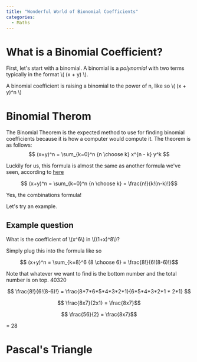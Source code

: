 ```yaml
---
title: "Wonderful World of Bionomial Coefficients"
categories:
  - Maths
---
```


# What is a Binomial Coefficient?

First, let's start with a binomial.
A binomial is a _polynomial_ with two terms typically in the format \\( (x + y) \\).

A binomial coefficient is raising a binomial to the power of n, like so \\( (x + y)^n \\)

# Binomial Therom

The Binomial Theorem is the expected method to use for finding binomial coefficients because it is how a computer would compute it.
The theorem is as follows:
$$ (x+y)^n = \sum_{k=0}^n {n \choose k} x^{n - k} y^k $$

Luckily for us, this formula is almost the same as another formula we've seen, according to [here](http://www.purplemath.com/modules/binomial.htm)

$$ (x+y)^n = \sum_{k=0}^n {n \choose k} = \frac{n!}{k!(n-k)!}$$

Yes, the combinations formula! 

Let's try an example.

## Example question

What is the coefficient of \\(x^6\\) in \\((1+x)^8\\)?

Simply plug this into the formula like so

$$ (x+y)^n = \sum_{k=8}^6 {8 \choose 6} = \frac{8!}{6!(8-6)!}$$

Note that whatever we want to find is the bottom number and the total number is on top.
40320 

$$ \frac{8!}{6!(8-6)!} = \frac{8*7*6*5*4*3*2*1}{6*5*4*3*2*1 * 2*1} $$ 

$$ \frac{8x7}{2x1} = \frac{8x7}$$

$$ \frac{56}{2} = \frac{8x7}$$

= 28

# Pascal's Triangle





